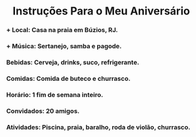 # <h1 align="center">**Instruções Para o Meu Aniversário**</h1>

### + **Local:** Casa na praia em Búzios, RJ.
### + **Música:** Sertanejo, samba e pagode.
### **Bebidas:** Cerveja, drinks, suco, refrigerante.
### **Comidas:** Comida de buteco e churrasco.
### **Horário:** 1 fim de semana inteiro.
### **Convidados:** 20 amigos.
### **Atividades:** Piscina, praia, baralho, roda de violão, churrasco.

